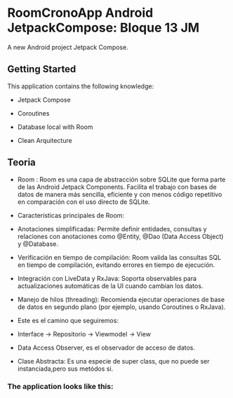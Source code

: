 #  RoomCronoApp Android JetpackCompose: Bloque 13 JM

A new Android project Jetpack Compose.

## Getting Started

This application contains the following knowledge:

- Jetpack Compose
  
- Coroutines

- Database local with Room

- Clean Arquitecture

## Teoria

- Room :  Room es una capa de abstracción sobre SQLite que forma parte de las Android Jetpack Components. Facilita el trabajo con bases de datos de manera más sencilla, eficiente
  y con menos código repetitivo en comparación con el uso directo de SQLite.

- Características principales de Room:

- Anotaciones simplificadas: Permite definir entidades, consultas y relaciones con anotaciones como @Entity, @Dao (Data Access Object) y @Database.

- Verificación en tiempo de compilación: Room valida las consultas SQL en tiempo de compilación, evitando errores en tiempo de ejecución.

- Integración con LiveData y RxJava: Soporta observables para actualizaciones automáticas de la UI cuando cambian los datos.

- Manejo de hilos (threading): Recomienda ejecutar operaciones de base de datos en segundo plano (por ejemplo, usando Coroutines o RxJava).

- Este es el camino que seguiremos:
- Interface -> Repositorio -> Viewmodel -> View
- Data Access Observer, es el observador de acceso de datos.

- Clase Abstracta: Es una especie de super class, que no puede ser instanciada,pero sus metódos si.

### The application looks like this:
